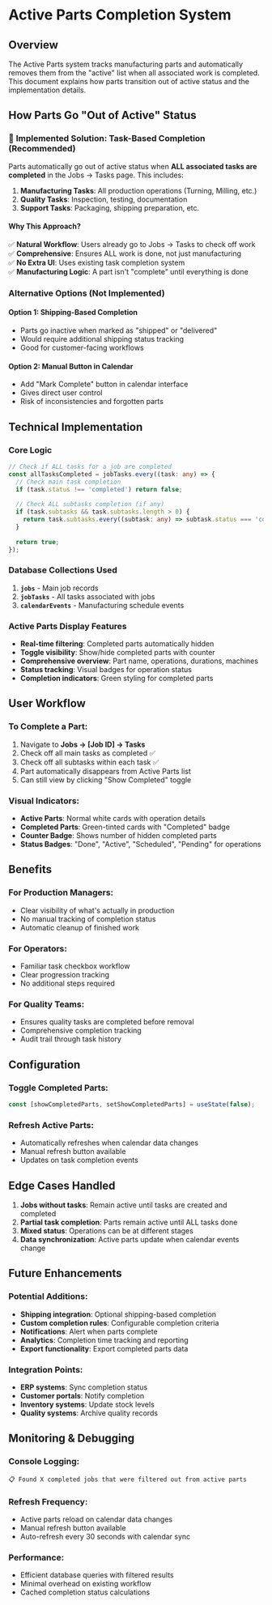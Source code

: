 # Active Parts Completion System

## Overview

The Active Parts system tracks manufacturing parts and automatically removes them from the "active" list when all associated work is completed. This document explains how parts transition out of active status and the implementation details.

## How Parts Go "Out of Active" Status

### 🎯 **Implemented Solution: Task-Based Completion (Recommended)**

Parts automatically go out of active status when **ALL associated tasks are completed** in the Jobs → Tasks page. This includes:

1. **Manufacturing Tasks**: All production operations (Turning, Milling, etc.)
2. **Quality Tasks**: Inspection, testing, documentation
3. **Support Tasks**: Packaging, shipping preparation, etc.

#### Why This Approach?

✅ **Natural Workflow**: Users already go to Jobs → Tasks to check off work  
✅ **Comprehensive**: Ensures ALL work is done, not just manufacturing  
✅ **No Extra UI**: Uses existing task completion system  
✅ **Manufacturing Logic**: A part isn't "complete" until everything is done  

### Alternative Options (Not Implemented)

#### Option 1: Shipping-Based Completion
- Parts go inactive when marked as "shipped" or "delivered"
- Would require additional shipping status tracking
- Good for customer-facing workflows

#### Option 2: Manual Button in Calendar
- Add "Mark Complete" button in calendar interface
- Gives direct user control
- Risk of inconsistencies and forgotten parts

## Technical Implementation

### Core Logic

```typescript
// Check if ALL tasks for a job are completed
const allTasksCompleted = jobTasks.every((task: any) => {
  // Check main task completion
  if (task.status !== 'completed') return false;
  
  // Check ALL subtasks completion (if any)
  if (task.subtasks && task.subtasks.length > 0) {
    return task.subtasks.every((subtask: any) => subtask.status === 'completed');
  }
  
  return true;
});
```

### Database Collections Used

1. **`jobs`** - Main job records
2. **`jobTasks`** - All tasks associated with jobs
3. **`calendarEvents`** - Manufacturing schedule events

### Active Parts Display Features

- **Real-time filtering**: Completed parts automatically hidden
- **Toggle visibility**: Show/hide completed parts with counter
- **Comprehensive overview**: Part name, operations, durations, machines
- **Status tracking**: Visual badges for operation status
- **Completion indicators**: Green styling for completed parts

## User Workflow

### To Complete a Part:

1. Navigate to **Jobs → [Job ID] → Tasks**
2. Check off all main tasks as completed ✅
3. Check off all subtasks within each task ✅
4. Part automatically disappears from Active Parts list
5. Can still view by clicking "Show Completed" toggle

### Visual Indicators:

- **Active Parts**: Normal white cards with operation details
- **Completed Parts**: Green-tinted cards with "Completed" badge
- **Counter Badge**: Shows number of hidden completed parts
- **Status Badges**: "Done", "Active", "Scheduled", "Pending" for operations

## Benefits

### For Production Managers:
- Clear visibility of what's actually in production
- No manual tracking of completion status
- Automatic cleanup of finished work

### For Operators:
- Familiar task checkbox workflow
- Clear progression tracking
- No additional steps required

### For Quality Teams:
- Ensures quality tasks are completed before removal
- Comprehensive completion tracking
- Audit trail through task history

## Configuration

### Toggle Completed Parts:
```typescript
const [showCompletedParts, setShowCompletedParts] = useState(false);
```

### Refresh Active Parts:
- Automatically refreshes when calendar data changes
- Manual refresh button available
- Updates on task completion events

## Edge Cases Handled

1. **Jobs without tasks**: Remain active until tasks are created and completed
2. **Partial task completion**: Parts remain active until ALL tasks done
3. **Mixed status**: Operations can be at different stages
4. **Data synchronization**: Active parts update when calendar events change

## Future Enhancements

### Potential Additions:
- **Shipping integration**: Optional shipping-based completion
- **Custom completion rules**: Configurable completion criteria
- **Notifications**: Alert when parts complete
- **Analytics**: Completion time tracking and reporting
- **Export functionality**: Export completed parts data

### Integration Points:
- **ERP systems**: Sync completion status
- **Customer portals**: Notify completion
- **Inventory systems**: Update stock levels
- **Quality systems**: Archive quality records

## Monitoring & Debugging

### Console Logging:
```
📋 Found X completed jobs that were filtered out from active parts
```

### Refresh Frequency:
- Active parts reload on calendar data changes
- Manual refresh button available
- Auto-refresh every 30 seconds with calendar sync

### Performance:
- Efficient database queries with filtered results
- Minimal overhead on existing workflow
- Cached completion status calculations 
